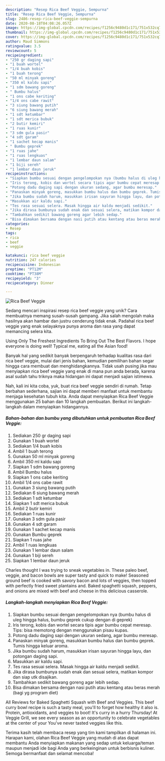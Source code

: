 ```yaml
---
description: "Resep Rica Beef Veggie, Sempurna"
title: "Resep Rica Beef Veggie, Sempurna"
slug: 2486-resep-rica-beef-veggie-sempurna
date: 2020-08-18T04:08:26.057Z
image: https://img-global.cpcdn.com/recipes/f1256c9480d1c171/751x532cq70/rica-beef-veggie-foto-resep-utama.jpg
thumbnail: https://img-global.cpcdn.com/recipes/f1256c9480d1c171/751x532cq70/rica-beef-veggie-foto-resep-utama.jpg
cover: https://img-global.cpcdn.com/recipes/f1256c9480d1c171/751x532cq70/rica-beef-veggie-foto-resep-utama.jpg
author: Maud Simmons
ratingvalue: 3.5
reviewcount: 5
recipeingredient:
- "250 gr daging sapi"
- "1 buah wortel"
- "1/4 buah kobis"
- "1 buah terong"
- "50 ml minyak goreng"
- "350 ml kaldu sapi"
- "1 sdm bawang goreng"
- " Bumbu halus"
- "1 ons cabe keriting"
- "1/4 ons cabe rawit"
- "3 siung bawang putih"
- "6 siung bawang merah"
- "1 sdt ketumbar"
- "1 sdt merica bubuk"
- "2 butir kemiri"
- "1 ruas kunir"
- "3 sdm gula pasir"
- "4 sdt garam"
- "1 sachet kecap manis"
- " Bumbu geprek"
- "1 ruas jahe"
- "1 ruas lengkuas"
- "1 lembar daun salam"
- "1 biji sereh"
- "1 lembar daun jeruk"
recipeinstructions:
- "Siapkan bumbu sesuai dengan pengelompokan nya (bumbu halus di uleg hingga halus, bumbu geprek cukup dengan di geprek)"
- "Iris terong, kobis dan wortel secara tipis agar bumbu cepat meresap. Tips: bisa memotong dengan menggunakan pisau kupas."
- "Potong dadu daging sapi dengan ukuran sedang, agar bumbu meresap."
- "Panaskan minyak goreng, masukkan bumbu halus dan bumbu geprek. Tumis hingga keluar aroma."
- "Jika bumbu sudah harum, masukkan irisan sayuran hingga layu, dan potongan daging sapi."
- "Masukkan air kaldu sapi."
- "Tes rasa sesuai selera. Masak hingga air kaldu menjadi sedikit."
- "Jika dirasa bumbunya sudah enak dan sesuai selera, matikan kompor dan siap utk disajikan."
- "Tambahkan sedikit bawang goreng agar lebih sedap."
- "Bisa dimakan bersama dengan nasi putih atau kentang atau beras merah (bagi yg program diet)"
categories:
- Resep
tags:
- rica
- beef
- veggie

katakunci: rica beef veggie 
nutrition: 247 calories
recipecuisine: Indonesian
preptime: "PT12M"
cooktime: "PT38M"
recipeyield: "3"
recipecategory: Dinner

---
```



![Rica Beef Veggie](https://img-global.cpcdn.com/recipes/f1256c9480d1c171/751x532cq70/rica-beef-veggie-foto-resep-utama.jpg)

Sedang mencari inspirasi resep rica beef veggie yang unik? Cara membuatnya memang susah-susah gampang. Jika salah mengolah maka hasilnya akan hambar dan justru cenderung tidak enak. Padahal rica beef veggie yang enak selayaknya punya aroma dan rasa yang dapat memancing selera kita.

Using Only The Freshest Ingredients To Bring Out The Best Flavors. I hope everyone is doing well! Typical me, eating all the Asian food!

Banyak hal yang sedikit banyak berpengaruh terhadap kualitas rasa dari rica beef veggie, mulai dari jenis bahan, kemudian pemilihan bahan segar hingga cara membuat dan menghidangkannya. Tidak usah pusing jika mau menyiapkan rica beef veggie yang enak di mana pun anda berada, karena asal sudah tahu triknya maka hidangan ini dapat menjadi sajian istimewa.


Nah, kali ini kita coba, yuk, buat rica beef veggie sendiri di rumah. Tetap berbahan sederhana, sajian ini dapat memberi manfaat untuk membantu menjaga kesehatan tubuh kita. Anda dapat menyiapkan Rica Beef Veggie menggunakan 25 bahan dan 10 langkah pembuatan. Berikut ini langkah-langkah dalam menyiapkan hidangannya.

<!--inarticleads1-->

##### Bahan-bahan dan bumbu yang dibutuhkan untuk pembuatan Rica Beef Veggie:

1. Sediakan 250 gr daging sapi
1. Gunakan 1 buah wortel
1. Sediakan 1/4 buah kobis
1. Ambil 1 buah terong
1. Gunakan 50 ml minyak goreng
1. Ambil 350 ml kaldu sapi
1. Siapkan 1 sdm bawang goreng
1. Ambil  Bumbu halus
1. Siapkan 1 ons cabe keriting
1. Ambil 1/4 ons cabe rawit
1. Gunakan 3 siung bawang putih
1. Sediakan 6 siung bawang merah
1. Sediakan 1 sdt ketumbar
1. Siapkan 1 sdt merica bubuk
1. Ambil 2 butir kemiri
1. Sediakan 1 ruas kunir
1. Gunakan 3 sdm gula pasir
1. Gunakan 4 sdt garam
1. Gunakan 1 sachet kecap manis
1. Gunakan  Bumbu geprek
1. Siapkan 1 ruas jahe
1. Ambil 1 ruas lengkuas
1. Gunakan 1 lembar daun salam
1. Gunakan 1 biji sereh
1. Siapkan 1 lembar daun jeruk


Charles thought I was trying to sneak vegetables in. These paleo beef, veggie, and bacon bowls are super tasty and quick to make! Seasoned ground beef is cooked with savory bacon and lots of veggies, then topped with perfectly fried sweet plantains and. Baked spaghetti squash, peppers, and onions are mixed with beef and cheese in this delicious casserole. 

<!--inarticleads2-->

##### Langkah-langkah menyiapkan Rica Beef Veggie:

1. Siapkan bumbu sesuai dengan pengelompokan nya (bumbu halus di uleg hingga halus, bumbu geprek cukup dengan di geprek)
1. Iris terong, kobis dan wortel secara tipis agar bumbu cepat meresap. Tips: bisa memotong dengan menggunakan pisau kupas.
1. Potong dadu daging sapi dengan ukuran sedang, agar bumbu meresap.
1. Panaskan minyak goreng, masukkan bumbu halus dan bumbu geprek. Tumis hingga keluar aroma.
1. Jika bumbu sudah harum, masukkan irisan sayuran hingga layu, dan potongan daging sapi.
1. Masukkan air kaldu sapi.
1. Tes rasa sesuai selera. Masak hingga air kaldu menjadi sedikit.
1. Jika dirasa bumbunya sudah enak dan sesuai selera, matikan kompor dan siap utk disajikan.
1. Tambahkan sedikit bawang goreng agar lebih sedap.
1. Bisa dimakan bersama dengan nasi putih atau kentang atau beras merah (bagi yg program diet)


All Reviews for Baked Spaghetti Squash with Beef and Veggies. This beef curry bowl recipe is such a tasty meal, you&#39;ll to forget how healthy it also is. Protein, antioxidants, and veggies to boot! It&#39;s curry in a hurry Thursday! At Veggie Grill, we see every season as an opportunity to celebrate vegetables at the center of your You&#39;ve never tasted veggies like this. 

Terima kasih telah membaca resep yang tim kami tampilkan di halaman ini. Harapan kami, olahan Rica Beef Veggie yang mudah di atas dapat membantu Anda menyiapkan makanan yang sedap untuk keluarga/teman maupun menjadi ide bagi Anda yang berkeinginan untuk berbisnis kuliner. Semoga bermanfaat dan selamat mencoba!
